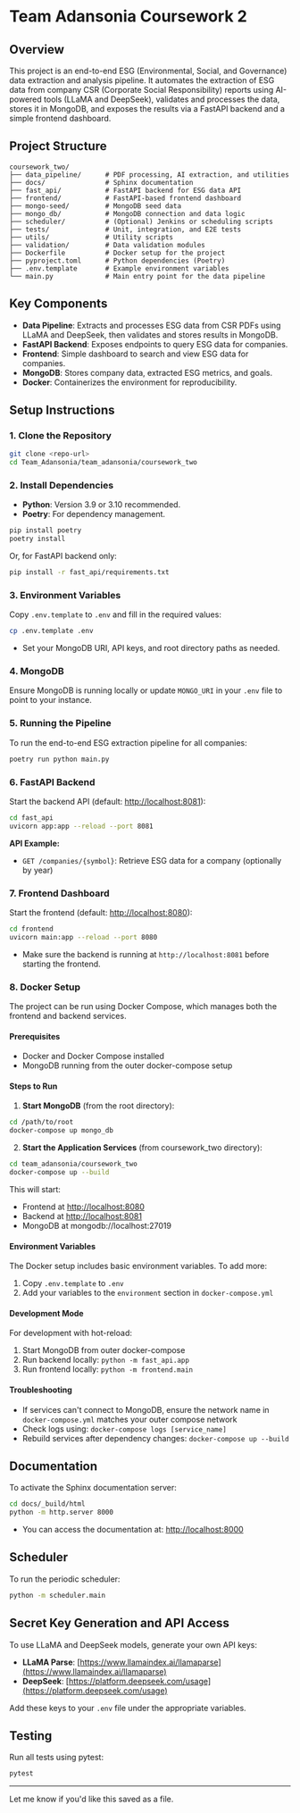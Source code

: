 # Team Adansonia Coursework 2

## Overview

This project is an end-to-end ESG (Environmental, Social, and Governance) data extraction and analysis pipeline. It automates the extraction of ESG data from company CSR (Corporate Social Responsibility) reports using AI-powered tools (LLaMA and DeepSeek), validates and processes the data, stores it in MongoDB, and exposes the results via a FastAPI backend and a simple frontend dashboard.

## Project Structure

```
coursework_two/
├── data_pipeline/      # PDF processing, AI extraction, and utilities
├── docs/               # Sphinx documentation
├── fast_api/           # FastAPI backend for ESG data API
├── frontend/           # FastAPI-based frontend dashboard
├── mongo-seed/         # MongoDB seed data
├── mongo_db/           # MongoDB connection and data logic
├── scheduler/          # (Optional) Jenkins or scheduling scripts
├── tests/              # Unit, integration, and E2E tests
├── utils/              # Utility scripts
├── validation/         # Data validation modules
├── Dockerfile          # Docker setup for the project
├── pyproject.toml      # Python dependencies (Poetry)
├── .env.template       # Example environment variables
└── main.py             # Main entry point for the data pipeline
```

## Key Components

* **Data Pipeline**: Extracts and processes ESG data from CSR PDFs using LLaMA and DeepSeek, then validates and stores results in MongoDB.
* **FastAPI Backend**: Exposes endpoints to query ESG data for companies.
* **Frontend**: Simple dashboard to search and view ESG data for companies.
* **MongoDB**: Stores company data, extracted ESG metrics, and goals.
* **Docker**: Containerizes the environment for reproducibility.

## Setup Instructions

### 1. Clone the Repository

```bash
git clone <repo-url>
cd Team_Adansonia/team_adansonia/coursework_two
```

### 2. Install Dependencies

* **Python**: Version 3.9 or 3.10 recommended.
* **Poetry**: For dependency management.

```bash
pip install poetry
poetry install
```

Or, for FastAPI backend only:

```bash
pip install -r fast_api/requirements.txt
```

### 3. Environment Variables

Copy `.env.template` to `.env` and fill in the required values:

```bash
cp .env.template .env
```

* Set your MongoDB URI, API keys, and root directory paths as needed.

### 4. MongoDB

Ensure MongoDB is running locally or update `MONGO_URI` in your `.env` file to point to your instance.

### 5. Running the Pipeline

To run the end-to-end ESG extraction pipeline for all companies:

```bash
poetry run python main.py
```

### 6. FastAPI Backend

Start the backend API (default: [http://localhost:8081](http://localhost:8081)):

```bash
cd fast_api
uvicorn app:app --reload --port 8081
```

**API Example:**

* `GET /companies/{symbol}`: Retrieve ESG data for a company (optionally by year)

### 7. Frontend Dashboard

Start the frontend (default: [http://localhost:8080](http://localhost:8080)):

```bash
cd frontend
uvicorn main:app --reload --port 8080
```

* Make sure the backend is running at `http://localhost:8081` before starting the frontend.

### 8. Docker Setup

The project can be run using Docker Compose, which manages both the frontend and backend services.

#### Prerequisites

* Docker and Docker Compose installed
* MongoDB running from the outer docker-compose setup

#### Steps to Run

1. **Start MongoDB** (from the root directory):

```bash
cd /path/to/root
docker-compose up mongo_db
```

2. **Start the Application Services** (from coursework\_two directory):

```bash
cd team_adansonia/coursework_two
docker-compose up --build
```

This will start:

* Frontend at [http://localhost:8080](http://localhost:8080)
* Backend at [http://localhost:8081](http://localhost:8081)
* MongoDB at mongodb://localhost:27019

#### Environment Variables

The Docker setup includes basic environment variables. To add more:

1. Copy `.env.template` to `.env`
2. Add your variables to the `environment` section in `docker-compose.yml`

#### Development Mode

For development with hot-reload:

1. Start MongoDB from outer docker-compose
2. Run backend locally: `python -m fast_api.app`
3. Run frontend locally: `python -m frontend.main`

#### Troubleshooting

* If services can't connect to MongoDB, ensure the network name in `docker-compose.yml` matches your outer compose network
* Check logs using: `docker-compose logs [service_name]`
* Rebuild services after dependency changes: `docker-compose up --build`

## Documentation

To activate the Sphinx documentation server:

```bash
cd docs/_build/html
python -m http.server 8000
```

* You can access the documentation at: [http://localhost:8000](http://localhost:8000)

## Scheduler

To run the periodic scheduler:

```bash
python -m scheduler.main
```

## Secret Key Generation and API Access

To use LLaMA and DeepSeek models, generate your own API keys:

* **LLaMA Parse**: [https://www.llamaindex.ai/llamaparse](https://www.llamaindex.ai/llamaparse)
* **DeepSeek**: [https://platform.deepseek.com/usage](https://platform.deepseek.com/usage)

Add these keys to your `.env` file under the appropriate variables.

## Testing

Run all tests using pytest:

```bash
pytest
```

---

Let me know if you'd like this saved as a file.
